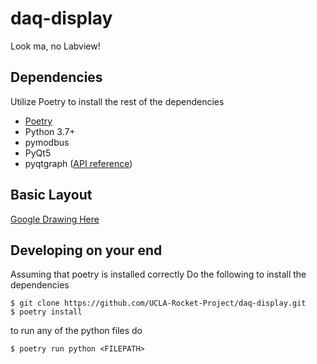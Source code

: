 # daq-display
Look ma, no Labview!

## Dependencies
Utilize Poetry to install the rest of the dependencies
- [Poetry](https://python-poetry.org/docs/)
- Python 3.7+
- pymodbus
- PyQt5
- pyqtgraph ([API reference](https://pyqtgraph.readthedocs.io/en/latest/apireference.html))

## Basic Layout

[Google Drawing Here](https://docs.google.com/drawings/d/1nj8GllTTlC7pYvAv4aKbgEYh7g_emlMcZ6tk-5v_3Lg/edit)



## Developing on your end

Assuming that poetry is installed correctly
Do the following to install the dependencies

```
$ git clone https://github.com/UCLA-Rocket-Project/daq-display.git
$ poetry install
```

to run any of the python files do

```
$ poetry run python <FILEPATH>
```
